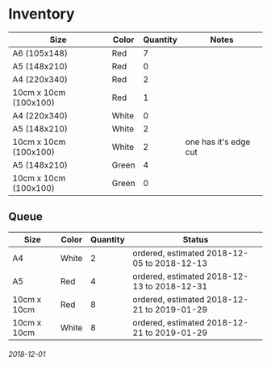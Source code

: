 Inventory
===

| Size | Color | Quantity | Notes |
|------|-------|----------|-------|
| A6 (105x148) | Red | 7 | |
| A5 (148x210) | Red | 0 | |
| A4 (220x340) | Red | 2 | |
| 10cm x 10cm (100x100) | Red | 1 | |
| A4 (220x340) | White | 0 | |
| A5 (148x210) | White | 2 | |
| 10cm x 10cm (100x100) | White | 2 | one has it's edge cut |
| A5 (148x210) | Green | 4 | |
| 10cm x 10cm (100x100) | Green | 0 | |

Queue
---

| Size | Color | Quantity | Status |
|------|-------|----------|--------|
| A4 | White | 2 | ordered, estimated 2018-12-05 to 2018-12-13 |
| A5 | Red | 4 | ordered, estimated 2018-12-13 to 2018-12-31 |
| 10cm x 10cm | Red | 8 | ordered, estimated 2018-12-21 to 2019-01-29 |
| 10cm x 10cm | White | 8 | ordered, estimated 2018-12-21 to 2019-01-29 |

###### 2018-12-01
